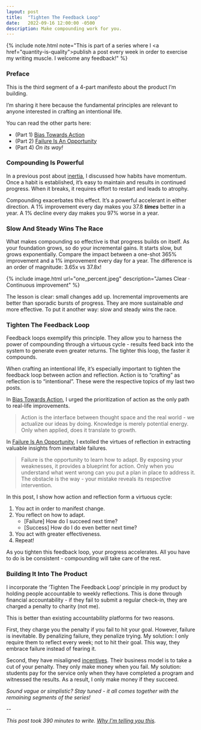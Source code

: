 ```yaml
---
layout: post
title:  "Tighten The Feedback Loop"
date:   2022-09-16 12:00:00 -0500
description: Make compounding work for you.
---
```

{% include note.html note="This is part of a series where I <a href=\"quantity-is-quality\">publish a post every week in order to exercise my writing muscle</a>. I welcome any feedback!" %}

### Preface

This is the third segment of a 4-part manifesto about the product I’m building.

I’m sharing it here because the fundamental principles are relevant to anyone interested in crafting an intentional life.

You can read the other parts here:
* (Part 1) [Bias Towards Action]({{site.url}}/bias-towards-action)
* (Part 2) [Failure Is An Opportunity]({{site.url}}/failure-is-an-opportunity)
* (Part 4) *On its way!*

### Compounding Is Powerful

In a previous post about [inertia]({{site.url}}/inertia), I discussed how habits have momentum. Once a habit is established, it’s easy to maintain and results in continued progress. When it breaks, it requires effort to restart and leads to atrophy.

Compounding exacerbates this effect. It’s a powerful accelerant in either direction. A 1% improvement every day makes you 37.8 ***times*** better in a year. A 1% decline every day makes you 97% worse in a year.

### Slow And Steady Wins The Race

What makes compounding so effective is that progress builds on itself. As your foundation grows, so do your incremental gains. It starts slow, but grows exponentially. Compare the impact between a one-shot 365% improvement and a 1% improvement every day for a year. The difference is an order of magnitude: 3.65x vs 37.8x!

{% include image.html url="one_percent.jpeg" description="James Clear · Continuous improvement" %}

The lesson is clear: small changes add up. Incremental improvements are better than sporadic bursts of progress. They are more sustainable *and* more effective. To put it another way: slow and steady wins the race.

### Tighten The Feedback Loop

Feedback loops exemplify this principle. They allow you to harness the power of compounding through a virtuous cycle - results feed back into the system to generate even greater returns. The tighter this loop, the faster it compounds.

When crafting an intentional life, it’s especially important to tighten the feedback loop between action and reflection. Action is to “crafting” as reflection is to “intentional”. These were the respective topics of my last two posts. 

In [Bias Towards Action]({{site.url}}/bias-towards-action), I urged the prioritization of action as the only path to real-life improvements.

> Action is the interface between thought space and the real world - we actualize our ideas by doing. Knowledge is merely potential energy. Only when applied, does it translate to growth. 

In [Failure Is An Opportunity]({{site.url}}/failure-is-an-opportunity), I extolled the virtues of reflection in extracting valuable insights from inevitable failures.

> Failure is the opportunity to learn how to adapt. By exposing your weaknesses, it provides a blueprint for action. Only when you understand what went wrong can you put a plan in place to address it. The obstacle is the way - your mistake reveals its respective intervention.

In this post, I show how action and reflection form a virtuous cycle:

1. You act in order to manifest change.
1. You reflect on how to adapt.
    * [Failure] How do I succeed next time?
    * [Success] How do I do even better next time?
1. You act with greater effectiveness.
1. Repeat!

As you tighten this feedback loop, your progress accelerates. All you have to do is be consistent - compounding will take care of the rest.

### Building It Into The Product

I incorporate the ‘Tighten The Feedback Loop’ principle in my product by holding people accountable to weekly reflections. This is done through financial accountability - if they fail to submit a regular check-in, they are charged a penalty to charity (not me).

This is better than existing accountability platforms for two reasons.

First, they charge you the penalty if you fail to hit your goal. However, failure is inevitable. By penalizing  failure, they penalize trying. My solution: I only require them to reflect every week; not to hit their goal. This way, they embrace failure instead of fearing it.

Second, they have misaligned [incentives]({{site.url}}/incentives). Their business model is to take a cut of your penalty. They only make money when you fail. My solution: students pay for the service only when they have completed a program and witnessed the results. As a result, I only make money if they succeed.

*Sound vague or simplistic? Stay tuned - it all comes together with the remaining segments of the series!*

--

*This post took 390 minutes to write. [Why I'm telling you this]({{site.url}}/peeling-back-the-curtain).*
